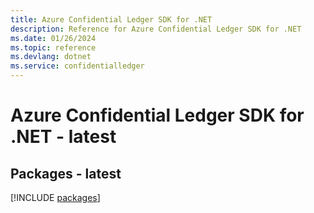 ```yaml
---
title: Azure Confidential Ledger SDK for .NET
description: Reference for Azure Confidential Ledger SDK for .NET
ms.date: 01/26/2024
ms.topic: reference
ms.devlang: dotnet
ms.service: confidentialledger
---
```

# Azure Confidential Ledger SDK for .NET - latest
## Packages - latest
[!INCLUDE [packages](confidential-ledger-index.md)]